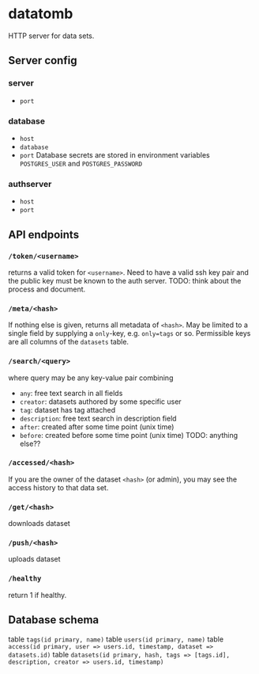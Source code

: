 # datatomb

HTTP server for data sets.

## Server config
### server
  - `port`

### database
  - `host`
  - `database`
  - `port`
Database secrets are stored in environment variables `POSTGRES_USER` and `POSTGRES_PASSWORD`

### authserver
  - `host`
  - `port`

## API endpoints
### `/token/<username>`
returns a valid token for `<username>`. Need to have a valid ssh key pair and the public key must be known to the auth server.
TODO: think about the process and document.

### `/meta/<hash>`
If nothing else is given, returns all metadata of `<hash>`. May be limited to a single field by supplying a `only`-key, e.g. `only=tags` or so. Permissible keys are all columns of the `datasets` table.
### `/search/<query>`
where query may be any key-value pair combining
  - `any`: free text search in all fields
  - `creator`: datasets authored by some specific user
  - `tag`: dataset has tag attached
  - `description`: free text search in description field
  - `after`: created after some time point (unix time)
  - `before`: created before some time point (unix time)
TODO: anything else??
### `/accessed/<hash>`
If you are the owner of the dataset `<hash>` (or admin), you may see the access history to that data set.
### `/get/<hash>`
downloads dataset
### `/push/<hash>`
uploads dataset
### `/healthy`
return 1 if healthy.

## Database schema
table `tags(id primary, name)`
table `users(id primary, name)`
table `access(id primary, user => users.id, timestamp, dataset => datasets.id)`
table `datasets(id primary, hash, tags => [tags.id], description, creator => users.id, timestamp)`
